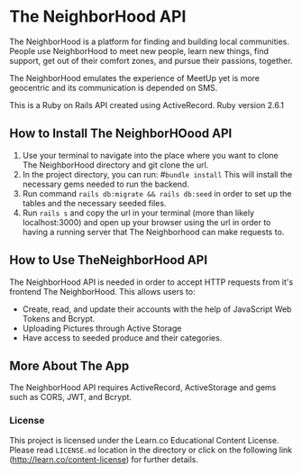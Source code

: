 # The NeighborHood API 

The NeighborHood is a platform for finding and building local communities. People use NeighborHood to meet new people, learn new things, find support, get out of their comfort zones, and pursue their passions, together.

The NeighborHood emulates the experience of MeetUp yet is more geocentric and its communication is depended on SMS.

This is a Ruby on Rails API created using ActiveRecord.
Ruby version 2.6.1

## How to Install The NeighborHOood API
1. Use your terminal to navigate into the place where you want to clone The NeighborHood directory and git clone the url.
2. In the project directory, you can run:
      #`bundle install` 
   This will install the necessary gems needed to run the backend.
3. Run command `rails db:migrate && rails db:seed` in order to set up the tables and the necessary seeded files.
4. Run `rails s` and copy the url in your terminal (more than likely localhost:3000) and open up your browser using the url in order to having a running server that The Neighborhood can make requests to.

## How to Use TheNeighborHood API
The NeighborHood API is needed in order to accept HTTP requests from it's frontend The NeighborHood. This allows users to:
* Create, read, and update their accounts with the help of JavaScript Web Tokens and Bcrypt.
* Uploading Pictures through Active Storage
* Have access to seeded produce and their categories. 

## More About The App
The NeighborHood API requires ActiveRecord, ActiveStorage and gems such as CORS, JWT, and Bcrypt.

### License
This project is licensed under the Learn.co Educational Content License. Please read `LICENSE.md` location in the directory or click on the following link (http://learn.co/content-license) for further details.
